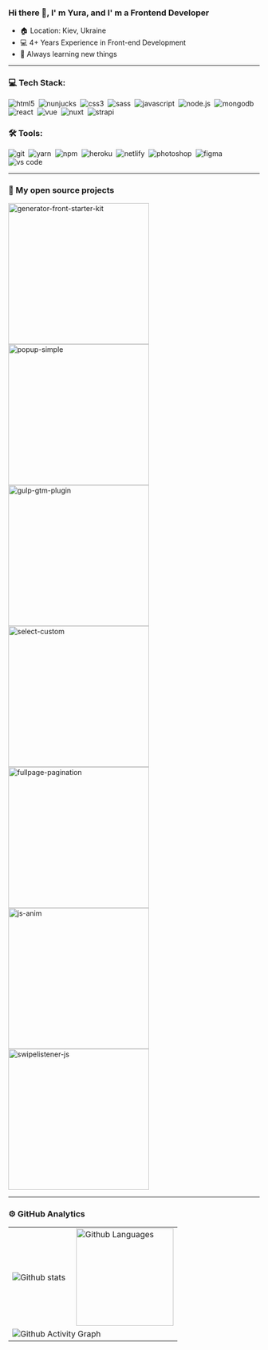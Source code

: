 ### Hi there 👋, I' m Yura, and I' m a Frontend Developer

- 🏠 Location: Kiev, Ukraine
- 💻 4+ Years Experience in Front-end Development
- 📕 Always learning new things

---
### 💻 Tech Stack:

<img alt="html5" src="https://img.shields.io/badge/html-E34F26?&style=for-the-badge&logo=html5&logoColor=fff" />&nbsp;
<img alt="nunjucks" src="https://img.shields.io/badge/nunjucks-3d8137?&style=for-the-badge&logoColor=fff" />&nbsp;
<img alt="css3" src="https://img.shields.io/badge/css-1572B6?&style=for-the-badge&logo=css3&logoColor=fff" />&nbsp;
<img alt="sass" src="https://img.shields.io/badge/sass-CF649A?&style=for-the-badge&logo=sass&logoColor=fff" />&nbsp;
<img alt="javascript" src="https://img.shields.io/badge/javascript-F7DF1E?&style=for-the-badge&logo=javascript&logoColor=fff" />&nbsp;
<img alt="node.js" src="https://img.shields.io/badge/node.js-90C53F?&style=for-the-badge&logo=node.js&logoColor=fff" />&nbsp;
<img alt="mongodb" src="https://img.shields.io/badge/mongodb-26A944?&style=for-the-badge&logo=mongodb&logoColor=fff" />&nbsp;
<img alt="react" src="https://img.shields.io/badge/react-61DAFB?&style=for-the-badge&logo=react&logoColor=fff" />&nbsp;
<img alt="vue" src="https://img.shields.io/badge/vue-4FC08D?&style=for-the-badge&logo=vue.js&logoColor=fff" />&nbsp;
<img alt="nuxt" src="https://img.shields.io/badge/nuxt-00DC82?&style=for-the-badge&logo=nuxt.js&logoColor=fff" />&nbsp;
<img alt="strapi" src="https://img.shields.io/badge/strapi-2F2E8B?&style=for-the-badge&logo=strapi&logoColor=fff" />&nbsp;

### 🛠 Tools:

<img alt="git" src="https://img.shields.io/badge/git-F05033?&style=for-the-badge&logo=git&logoColor=fff" />&nbsp;
<img alt="yarn" src="https://img.shields.io/badge/yarn-2C8EBB?&style=for-the-badge&logo=yarn&logoColor=fff" />&nbsp;
<img alt="npm" src="https://img.shields.io/badge/npm-CB3837?&style=for-the-badge&logo=npm&logoColor=fff" />&nbsp;
<img alt="heroku" src="https://img.shields.io/badge/heroku-5920B1?&style=for-the-badge&logo=heroku&logoColor=fff" />&nbsp;
<img alt="netlify" src="https://img.shields.io/badge/netlify-00C7B7?&style=for-the-badge&logo=netlify&logoColor=fff" />&nbsp;
<img alt="photoshop" src="https://img.shields.io/badge/photoshop-31A8FF?&style=for-the-badge&logo=adobe-photoshop&logoColor=fff" />&nbsp;
<img alt="figma" src="https://img.shields.io/badge/figma-F24E1E?&style=for-the-badge&logo=figma&logoColor=fff" />&nbsp;
<img alt="vs code" src="https://img.shields.io/badge/vs code-007ACC?&style=for-the-badge&logo=visual-studio-code&logoColor=fff" />&nbsp;

---
### 📘 My open source projects

<a href="https://github.com/yurayarosh/generator-front-starter-kit"><img width="282" src="https://denvercoder1-github-readme-stats.vercel.app/api/pin/?username=yurayarosh&repo=generator-front-starter-kit&theme=blue-green" alt="generator-front-starter-kit"></a>
<a href="https://github.com/yurayarosh/popup-simple"><img width="282" src="https://denvercoder1-github-readme-stats.vercel.app/api/pin/?username=yurayarosh&repo=popup-simple&theme=blue-green" alt="popup-simple"></a>
<a href="https://github.com/yurayarosh/gulp-gtm-plugin"><img width="282" src="https://denvercoder1-github-readme-stats.vercel.app/api/pin/?username=yurayarosh&repo=gulp-gtm-plugin&theme=blue-green" alt="gulp-gtm-plugin"></a>
<a href="https://github.com/yurayarosh/select-custom"><img width="282" src="https://denvercoder1-github-readme-stats.vercel.app/api/pin/?username=yurayarosh&repo=select-custom&theme=blue-green" alt="select-custom"></a>
<a href="https://github.com/yurayarosh/fullpage-pagination"><img width="282" src="https://denvercoder1-github-readme-stats.vercel.app/api/pin/?username=yurayarosh&repo=fullpage-pagination&theme=blue-green" alt="fullpage-pagination"></a>
<a href="https://github.com/yurayarosh/js-anim"><img width="282" src="https://denvercoder1-github-readme-stats.vercel.app/api/pin/?username=yurayarosh&repo=js-anim&theme=blue-green" alt="js-anim"></a>
<a href="https://github.com/yurayarosh/swipelistener-js"><img width="282" src="https://denvercoder1-github-readme-stats.vercel.app/api/pin/?username=yurayarosh&repo=swipelistener-js&theme=blue-green" alt="swipelistener-js"></a>

---
### ⚙️ GitHub Analytics

<table>
  <tr>
    <td>
      <img align="left" alt="Github stats" src="https://denvercoder1-github-readme-stats.vercel.app/api/?username=yurayarosh&show_icons=true&count_private=true&theme=blue-green" />
    </td>
    <td>
      <img height="195px" align="right" alt="Github Languages" src="https://github-readme-stats-eight-theta.vercel.app/api/top-langs/?username=yurayarosh&theme=blue-green&layout=compact" />
    </td>
  </tr>
  <tr>
    <td colspan="2">
      <img alt="Github Activity Graph" src="https://activity-graph.herokuapp.com/graph?username=yurayarosh&bg_color=040f0f&color=0cf574&line=2f97c1&point=f5b700&hide_border=true" />
    </td> 
  </tr>
</table>
